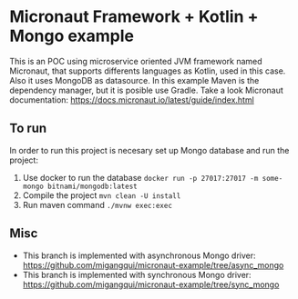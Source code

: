 # Micronaut Framework + Kotlin + Mongo example

This is an POC using microservice oriented JVM framework named Micronaut, that supports
differents languages as Kotlin, used in this case. Also it uses MongoDB as datasource.
In this example Maven is the dependency manager, but it is posible use Gradle.
Take a look Micronaut documentation: https://docs.micronaut.io/latest/guide/index.html

## To run
In order to run this project is necesary set up Mongo database and run the project:
1. Use docker to run the database `docker run -p 27017:27017 -m some-mongo bitnami/mongodb:latest`
2. Compile the project `mvn clean -U install`
3. Run maven command `./mvnw exec:exec`

## Misc
- This branch is implemented with asynchronous Mongo driver:
https://github.com/migangqui/micronaut-example/tree/async_mongo
- This branch is implemented with synchronous Mongo driver:
https://github.com/migangqui/micronaut-example/tree/sync_mongo